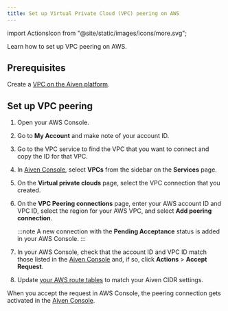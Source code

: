 ```yaml
---
title: Set up Virtual Private Cloud (VPC) peering on AWS
---
```


import ActionsIcon from "@site/static/images/icons/more.svg";

Learn how to set up VPC peering on AWS.

## Prerequisites

Create a
[VPC on the Aiven platform](/docs/platform/howto/manage-vpc-peering).

## Set up VPC peering

1.  Open your AWS Console.

1.  Go to **My Account** and make note of your account ID.

1.  Go to the VPC service to find the VPC that you want to connect and
    copy the ID for that VPC.

1.  In [Aiven Console](https://console.aiven.io/), select **VPCs** from
    the sidebar on the **Services** page.

1.  On the **Virtual private clouds** page, select the VPC connection
    that you created.

1.  On the **VPC Peering connections** page, enter your AWS account ID
    and VPC ID, select the region for your AWS VPC, and select **Add
    peering connection**.

    :::note
    A new connection with the **Pending Acceptance** status
    is added in your AWS Console.
    :::

1.  In your AWS Console, check that the account ID and VPC ID match
    those listed in the [Aiven Console](https://console.aiven.io/) and,
    if so, click <ActionsIcon className="icon"/> **Actions** > **Accept Request**.

1.  Update [your AWS route
    tables](https://docs.aws.amazon.com/vpc/latest/peering/vpc-peering-routing.html)
    to match your Aiven CIDR settings.

When you accept the request in AWS Console, the peering connection gets
activated in the [Aiven Console](https://console.aiven.io/).
